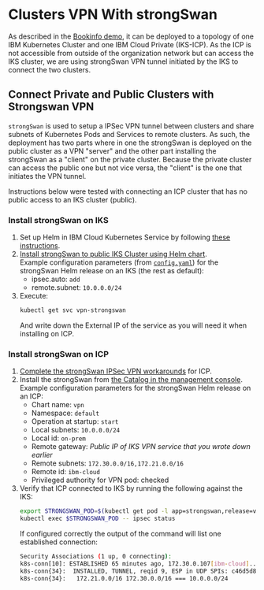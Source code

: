 # Clusters VPN With strongSwan

As described in the [Bookinfo demo](../bookinfo/README.md), it can be deployed to a topology of one IBM Kubernetes Cluster and one IBM Cloud Private (IKS-ICP). As the ICP is not accessible from outside of the organization network but can access the IKS cluster, we are using strongSwan VPN tunnel initiated by the IKS to connect the two clusters.


## Connect Private and Public Clusters with Strongswan VPN
`strongSwan` is used to setup a IPSec VPN tunnel between clusters and share subnets of Kubernetes Pods and Services to remote clusters. As such, the deployment has two parts where in one the strongSwan is deployed on the public cluster as a VPN "server" and the other part installing the strongSwan as a "client" on the private cluster. Because the private cluster can access the public one but not vice versa, the "client" is the one that initiates the VPN tunnel.

Instructions below were tested with connecting an ICP cluster that has no public access to an IKS cluster (public).

### Install strongSwan on IKS
1. Set up Helm in IBM Cloud Kubernetes Service by following [these instructions](https://console.bluemix.net/docs/containers/cs_integrations.html#helm).
1. [Install strongSwan to public IKS Cluster using Helm chart](https://console.bluemix.net/docs/containers/cs_vpn.html#vpn).  
Example configuration parameters (from [`config.yaml`](config.yaml)) for the strongSwan Helm release on an IKS (the rest as default):
    - ipsec.auto: `add`
    - remote.subnet: `10.0.0.0/24`
1. Execute:
    ```sh
    kubectl get svc vpn-strongswan
    ```
    And write down the External IP of the service as you will need it when installing on ICP.

### Install strongSwan on ICP
1. [Complete the strongSwan IPSec VPN workarounds](https://www.ibm.com/support/knowledgecenter/SS2L37_2.1.0.3/cam_strongswan.html) for ICP.
1. Install the strongSwan from [the Catalog in the management console](https://www.ibm.com/support/knowledgecenter/SSBS6K_2.1.0.3/app_center/create_release.html).  
Example configuration parameters for the strongSwan Helm release on an ICP:
    - Chart name: `vpn`
    - Namespace: `default`
    - Operation at startup: `start`
	- Local subnets: `10.0.0.0/24`
    - Local id: `on-prem`
	- Remote gateway: _Public IP of IKS VPN service that you wrote down earlier_
	- Remote subnets: `172.30.0.0/16,172.21.0.0/16`
    - Remote id: `ibm-cloud`
	- Privileged authority for VPN pod: checked
1. Verify that ICP connected to IKS by running the following against the IKS:
    ```sh
    export STRONGSWAN_POD=$(kubectl get pod -l app=strongswan,release=vpn -o jsonpath='{ .items[0].metadata.name }')
    kubectl exec $STRONGSWAN_POD -- ipsec status
    ```
    If configured correctly the output of the command will list one established connection:
    ```sh
    Security Associations (1 up, 0 connecting):
    k8s-conn[10]: ESTABLISHED 65 minutes ago, 172.30.0.107[ibm-cloud]...10.113.87.181[on-prem]
    k8s-conn{34}:  INSTALLED, TUNNEL, reqid 9, ESP in UDP SPIs: c46d5d8d_i c688564f_o
    k8s-conn{34}:   172.21.0.0/16 172.30.0.0/16 === 10.0.0.0/24
    ```
